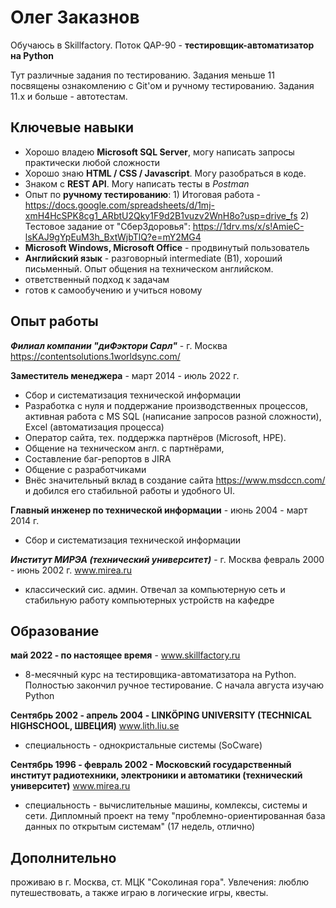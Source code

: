 # Олег Заказнов
Обучаюсь в Skillfactory. Поток QAP-90 - **тестировщик-автоматизатор на Python**

Тут различные задания по тестированию. Задания меньше 11 посвящены ознакомлению с Git'ом и ручному тестированию. Задания 11.х и больше - автотестам.

## Ключевые навыки
- Хорошо владею **Microsoft SQL Server**, могу написать запросы практически любой сложности
- Хорошо знаю **HTML / CSS / Javascript**. Могу разобраться в коде.
- Знаком с **REST API**. Могу написать тесты в *Postman*
- Опыт по **ручному тестированию**: 1) Итоговая работа - https://docs.google.com/spreadsheets/d/1mj-xmH4HcSPK8cg1_ARbtU2Qky1F9d2B1vuzv2WnH8o?usp=drive_fs 2) Тестовое задание от "СберЗдоровья": https://1drv.ms/x/s!AmieC-lsKAJ9gYpEuM3h_BxtWjbTlQ?e=mY2MG4
- **Microsoft Windows, Microsoft Office** - продвинутый пользователь
- **Английский язык** - разговорный intermediate (B1), хороший письменный. Опыт общения на техническом английском.
- ответственный подход к задачам
- готов к самообучению и учиться новому

## Опыт работы
_**Филиал компании "диФэктори Сарл"**_ - г. Москва
https://contentsolutions.1worldsync.com/

**Заместитель менеджера** - март 2014 - июль 2022 г.
- Сбор и систематизация технической информации
- Разработка с нуля и поддержание производственных процессов, активная работа с MS SQL (написание запросов разной сложности), Excel (автоматизация процесса)
- Оператор сайта, тех. поддержка партнёров (Microsoft, HPE). 
- Общение на техническом англ. с партнёрами, 
- Составление баг-репортов в JIRA
- Общение с разработчиками
- Внёс значительный вклад в создание сайта https://www.msdccn.com/ и добился его стабильной работы и удобного UI.

**Главный инженер по технической информации** - июнь 2004 - март 2014 г.
- Сбор и систематизация технической информации

_**Институт МИРЭА (технический университет)**_ - г. Москва февраль 2000 - июнь 2002 г.
www.mirea.ru
- классический сис. админ. Отвечал за компьютерную сеть и стабильную работу компьютерных устройств на кафедре

## Образование
**май 2022 - по настоящее время** - www.skillfactory.ru
- 8-месячный курс на тестировщика-автоматизатора на Python. Полностью закончил ручное тестирование. С начала августа изучаю Python

**Сентябрь 2002 - апрель 2004 - LINKÖPING UNIVERSITY (TECHNICAL HIGHSCHOOL, ШВЕЦИЯ)** www.lith.liu.se
- специальность - однокристальные системы (SoCware)

**Сентябрь 1996 - февраль 2002 - Московский государственный институт радиотехники, электроники и автоматики (технический университет)** www.mirea.ru
- специальность - вычислительные машины, комлексы, системы и сети. Дипломный проект на тему "проблемно-ориентированная база данных по открытым системам" (17 недель, отлично)

## Дополнительно
проживаю в г. Москва, ст. МЦК "Соколиная гора". Увлечения: люблю путешествовать, а также играю в логические игры, квесты.
